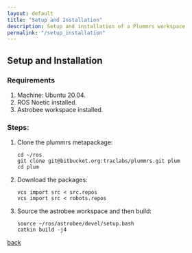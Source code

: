 ```yaml
---
layout: default
title: "Setup and Installation"
description: Setup and installation of a Plummrs workspace
permalink: "/setup_installation"
---
```


## Setup and Installation

### Requirements

1. Machine: Ubuntu 20.04.
2. ROS Noetic installed.
3. Astrobee workspace installed.

### Steps:

1. Clone the plummrs metapackage: 
   ```
   cd ~/ros
   git clone git@bitbucket.org:traclabs/plummrs.git plum
   cd plum
   ``` 
2. Download the packages:
   ```
   vcs import src < src.repos
   vcs import src < robots.repos
   ```
3. Source the astrobee workspace and then build:
   ```
   source ~/ros/astrobee/devel/setup.bash
   catkin build -j4
   ```
   
[back](./)
